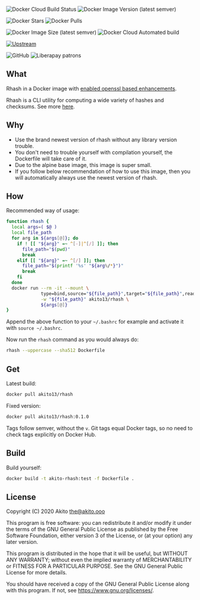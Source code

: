 ![Docker Cloud Build Status](https://img.shields.io/docker/cloud/build/akito13/rhash?style=plastic)
![Docker Image Version (latest semver)](https://img.shields.io/docker/v/akito13/rhash?style=plastic)

![Docker Stars](https://img.shields.io/docker/stars/akito13/rhash?style=plastic)
![Docker Pulls](https://img.shields.io/docker/pulls/akito13/rhash?style=plastic)

![Docker Image Size (latest semver)](https://img.shields.io/docker/image-size/akito13/rhash?style=plastic)
![Docker Cloud Automated build](https://img.shields.io/docker/cloud/automated/akito13/rhash?style=plastic)

[![Upstream](https://img.shields.io/badge/upstream-project-yellow?style=plastic)](https://github.com/rhash/RHash)

![GitHub](https://img.shields.io/badge/license-GPL--3.0-informational?style=plastic)
![Liberapay patrons](https://img.shields.io/liberapay/patrons/Akito?style=plastic)

## What
Rhash in a Docker image with [enabled openssl based enhancements](https://github.com/rhash/RHash/blob/master/INSTALL.md#enabling-features).

Rhash is a CLI utility for computing a wide variety of hashes and checksums. See more [here](http://rhash.sourceforge.net/).

## Why
* Use the brand newest version of rhash without any library version trouble.
* You don't need to trouble yourself with compilation yourself, the Dockerfile will take care of it.
* Due to the alpine base image, this image is super small.
* If you follow below recommendation of how to use this image, then you will automatically always use the newest version of rhash.

## How
Recommended way of usage:
```bash
function rhash {
  local args=( $@ )
  local file_path
  for arg in ${args[@]}; do
    if ! [[ "${arg}" =~ ^[-]|^[/] ]]; then
      file_path="$(pwd)"
      break
    elif [[ "${arg}" =~ ^[/] ]]; then
      file_path="$(printf '%s' "${arg%/*}")"
      break
    fi
  done
  docker run --rm -it --mount \
             type=bind,source="${file_path}",target="${file_path}",readonly \
             -w "${file_path}" akito13/rhash \
             ${args[@]}
}
```
Append the above function to your `~/.bashrc` for example and activate it with `source ~/.bashrc`.

Now run the `rhash` command as you would always do:
```bash
rhash --uppercase --sha512 Dockerfile
```

## Get
Latest build:
```bash
docker pull akito13/rhash
```
Fixed version:
```bash
docker pull akito13/rhash:0.1.0
```
Tags follow semver, without the `v`.
Git tags equal Docker tags, so no need to check tags explicitly on Docker Hub.

## Build
Build yourself:
```bash
docker build -t akito-rhash:test -f Dockerfile .
```

## License
Copyright (C) 2020  Akito <the@akito.ooo>

This program is free software: you can redistribute it and/or modify
it under the terms of the GNU General Public License as published by
the Free Software Foundation, either version 3 of the License, or
(at your option) any later version.

This program is distributed in the hope that it will be useful,
but WITHOUT ANY WARRANTY; without even the implied warranty of
MERCHANTABILITY or FITNESS FOR A PARTICULAR PURPOSE.  See the
GNU General Public License for more details.

You should have received a copy of the GNU General Public License
along with this program.  If not, see <https://www.gnu.org/licenses/>.